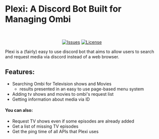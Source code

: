 
# Plexi: A Discord Bot Built for Managing Ombi
<div align="center">
  <br />
  <p>
    <a href="https://github.com/Team-Creative-Name/Plexi/issues"><img src="https://img.shields.io/github/issues/Team-Creative-Name/Plexi" alt="Issues" /></a>
    <a href="https://github.com/Team-Creative-Name/Plexi/blob/master/LICENSE"><img src="https://img.shields.io/github/license/Team-Creative-Name/Plexi" alt="License" /></a>
  </p>
  
</div>

Plexi is a (fairly) easy to use discord bot that aims to allow users to search and request media via discord instead of a web browser.

## Features:

  - Searching Ombi for Television shows and Movies
    - results presented in an easy to use page-based menu system  
  - Adding tv shows and movies to ombi's request list
  - Getting information about media via ID


#### You can also:
  - Request TV shows even if some episodes are already added
  - Get a list of missing TV episodes
  - Get the ping time of all APIs that Plexi uses

